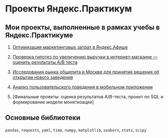 Проекты Яндекс.Практикум
========

Мои проекты, выполненные в рамках учебы в Яндекс.Практикуме
-------
1. [Оптимизация маркетинговых затрат в Яндекс.Афише](https://github.com/dariy1/projects/tree/main/marketing_costs)

2. [Проверка гипотез по увеличению выручки в интернет-магазине —
оценить результаты A/B теста](https://github.com/dariy1/projects/tree/main/hypothesis_AB_test)

3. [Исследования рынка общепита в Москве для принятия решения об
открытии нового заведения](https://github.com/dariy1/projects/tree/main/find_place_for_rest)

4. [Анализ пользовательского поведения в мобильном приложении](https://github.com/dariy1/projects/tree/main/AB_test_mobile_app)

5. [Финальные проекты: оценка результатов A/B-теста, проект по SQL и формирование модели монетизации]

Основные библиотеки
------
`pandas`, `requests`, `yaml`, `time`, `numpy`, `matplotlib`, `seaborn`, `stats`, `scipy`